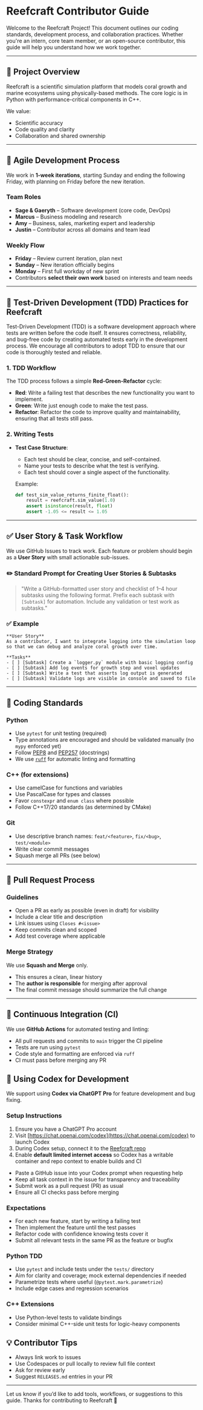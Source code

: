 # Reefcraft Contributor Guide

Welcome to the Reefcraft Project! This document outlines our coding standards, development process, and collaboration practices. Whether you're an intern, core team member, or an open-source contributor, this guide will help you understand how we work together.

---

## 🌊 Project Overview
Reefcraft is a scientific simulation platform that models coral growth and marine ecosystems using physically-based methods. The core logic is in Python with performance-critical components in C++.

We value:
- Scientific accuracy
- Code quality and clarity
- Collaboration and shared ownership

---

## 🔁 Agile Development Process
We work in **1-week iterations**, starting Sunday and ending the following Friday, with planning on Friday before the new iteration.

### Team Roles
- **Sage & Gaeryth** – Software development (core code, DevOps)
- **Marcus** – Business modeling and research
- **Amy** – Business, sales, marketing expert and leadership
- **Justin** – Contributor across all domains and team lead

### Weekly Flow
- **Friday** – Review current iteration, plan next
- **Sunday** – New iteration officially begins
- **Monday** – First full workday of new sprint
- Contributors **select their own work** based on interests and team needs

---
## 🧪 Test-Driven Development (TDD) Practices for Reefcraft

Test-Driven Development (TDD) is a software development approach where tests are written before the code itself. It ensures correctness, reliability, and bug-free code by creating automated tests early in the development process. We encourage all contributors to adopt TDD to ensure that our code is thoroughly tested and reliable.

### 1. TDD Workflow
The TDD process follows a simple **Red-Green-Refactor** cycle:

- **Red**: Write a failing test that describes the new functionality you want to implement.
- **Green**: Write just enough code to make the test pass.
- **Refactor**: Refactor the code to improve quality and maintainability, ensuring that all tests still pass.

### 2. Writing Tests
- **Test Case Structure**: 
  - Each test should be clear, concise, and self-contained.
  - Name your tests to describe what the test is verifying.
  - Each test should cover a single aspect of the functionality.
  
  Example:
  ```python
  def test_sim_value_returns_finite_float():
      result = reefcraft.sim_value(1.0)
      assert isinstance(result, float)
      assert -1.05 <= result <= 1.05
---

## ✅ User Story & Task Workflow
We use GitHub Issues to track work. Each feature or problem should begin as a **User Story** with small actionable sub-issues.

### ✏️ Standard Prompt for Creating User Stories & Subtasks
> "Write a GitHub-formatted user story and checklist of 1–4 hour subtasks using the following format. Prefix each subtask with `[Subtask]` for automation. Include any validation or test work as subtasks."

### ✅ Example
```
**User Story**
As a contributor, I want to integrate logging into the simulation loop so that we can debug and analyze coral growth over time.

**Tasks**
- [ ] [Subtask] Create a `logger.py` module with basic logging config
- [ ] [Subtask] Add log events for growth step and voxel updates
- [ ] [Subtask] Write a test that asserts log output is generated
- [ ] [Subtask] Validate logs are visible in console and saved to file
```

---

## 🔧 Coding Standards

### Python
- Use `pytest` for unit testing (required)
- Type annotations are encouraged and should be validated manually (no `mypy` enforced yet)
- Follow [PEP8](https://peps.python.org/pep-0008/) and [PEP257](https://peps.python.org/pep-0257/) (docstrings)
- We use [`ruff`](https://docs.astral.sh/ruff/) for automatic linting and formatting

### C++ (for extensions)
- Use camelCase for functions and variables
- Use PascalCase for types and classes
- Favor `constexpr` and `enum class` where possible
- Follow C++17/20 standards (as determined by CMake)

### Git
- Use descriptive branch names: `feat/<feature>`, `fix/<bug>`, `test/<module>`
- Write clear commit messages
- Squash merge all PRs (see below)

---

## 🔀 Pull Request Process

### Guidelines
- Open a PR as early as possible (even in draft) for visibility
- Include a clear title and description
- Link issues using `Closes #<issue>`
- Keep commits clean and scoped
- Add test coverage where applicable

### Merge Strategy
We use **Squash and Merge** only.
- This ensures a clean, linear history
- The **author is responsible** for merging after approval
- The final commit message should summarize the full change

---

## 🔁 Continuous Integration (CI)
We use **GitHub Actions** for automated testing and linting:

- All pull requests and commits to `main` trigger the CI pipeline
- Tests are run using `pytest`
- Code style and formatting are enforced via `ruff`
- CI must pass before merging any PR

## 🤖 Using Codex for Development
We support using **Codex via ChatGPT Pro** for feature development and bug fixing.

### Setup Instructions
1. Ensure you have a ChatGPT Pro account
2. Visit [https://chat.openai.com/codex](https://chat.openai.com/codex) to launch Codex
3. During Codex setup, connect it to the [Reefcraft repo](https://github.com/TheReefcraftProject/reefcraft)
4. Enable **default limited internet access** so Codex has a writable container and repo context to enable builds and CI
- Paste a GitHub issue into your Codex prompt when requesting help
- Keep all task context in the issue for transparency and traceability
- Submit work as a pull request (PR) as usual
- Ensure all CI checks pass before merging

### Expectations
- For each new feature, start by writing a failing test
- Then implement the feature until the test passes
- Refactor code with confidence knowing tests cover it
- Submit all relevant tests in the same PR as the feature or bugfix

### Python TDD
- Use `pytest` and include tests under the `tests/` directory
- Aim for clarity and coverage; mock external dependencies if needed
- Parametrize tests where useful (`@pytest.mark.parametrize`)
- Include edge cases and regression scenarios

### C++ Extensions
- Use Python-level tests to validate bindings
- Consider minimal C++-side unit tests for logic-heavy components

## 💡 Contributor Tips
- Always link work to issues
- Use Codespaces or pull locally to review full file context
- Ask for review early
- Suggest `RELEASES.md` entries in your PR

---

Let us know if you’d like to add tools, workflows, or suggestions to this guide. Thanks for contributing to Reefcraft 🪸
